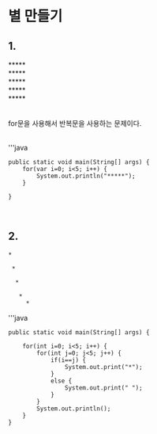 # 별 만들기
## 1.
\*****  
\*****   
\*****  
\*****   
\*****     
     

<br>for문을 사용해서 반복문을 사용하는 문제이다.<br><br>

'''java

	public static void main(String[] args) {
		for(var i=0; i<5; i++) {
			System.out.println("*****");
		}
		
	}

<br>

## 2.

<code>*    
 &nbsp;*   
 &nbsp;&nbsp;*  
   &nbsp;&nbsp;&nbsp;* <br>
    &nbsp;&nbsp;&nbsp;&nbsp;*</code>
  
    




'''java

	public static void main(String[] args) {

		for(int i=0; i<5; i++) {
			for(int j=0; j<5; j++) {
				if(i==j) {
					System.out.print("*");
				}
				else {
					System.out.print(" ");
				}
			}
			System.out.println();
		}
	}

